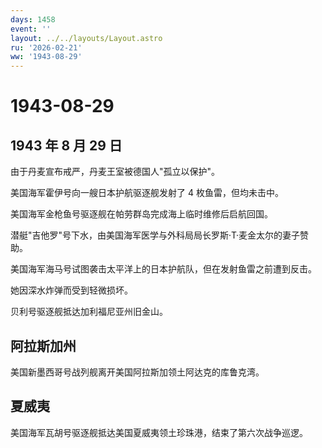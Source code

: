 ```yaml
---
days: 1458
event: ''
layout: ../../layouts/Layout.astro
ru: '2026-02-21'
ww: '1943-08-29'
---
```


# 1943-08-29

## 1943 年 8 月 29 日

由于丹麦宣布戒严，丹麦王室被德国人"孤立以保护"。

美国海军霍伊号向一艘日本护航驱逐舰发射了 4 枚鱼雷，但均未击中。

美国海军金枪鱼号驱逐舰在帕劳群岛完成海上临时维修后启航回国。

潜艇"吉他罗"号下水，由美国海军医学与外科局局长罗斯·T·麦金太尔的妻子赞助。

美国海军海马号试图袭击太平洋上的日本护航队，但在发射鱼雷之前遭到反击。

她因深水炸弹而受到轻微损坏。

贝利号驱逐舰抵达加利福尼亚州旧金山。

## 阿拉斯加州

美国新墨西哥号战列舰离开美国阿拉斯加领土阿达克的库鲁克湾。

## 夏威夷

美国海军瓦胡号驱逐舰抵达美国夏威夷领土珍珠港，结束了第六次战争巡逻。